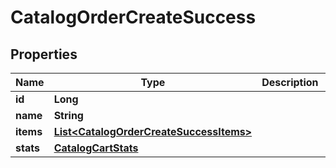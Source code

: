 

# CatalogOrderCreateSuccess

## Properties

Name | Type | Description | Notes
------------ | ------------- | ------------- | -------------
**id** | **Long** |  |  [optional]
**name** | **String** |  |  [optional]
**items** | [**List&lt;CatalogOrderCreateSuccessItems&gt;**](CatalogOrderCreateSuccessItems.md) |  |  [optional]
**stats** | [**CatalogCartStats**](CatalogCartStats.md) |  |  [optional]



